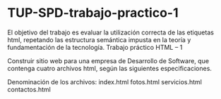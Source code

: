 # TUP-SPD-trabajo-practico-1
El objetivo del trabajo es evaluar la utilización correcta de las etiquetas html, repetando las estructura semántica impusta en la teoría y fundamentación de la tecnología.
Trabajo práctico HTML – 1

Construir sitio web para una empresa de Desarrollo de Software, que contenga cuatro archivos html, según las siguientes especificaciones.

Denominación de los archivos:
index.html
fotos.html
servicios.html
contactos.html
